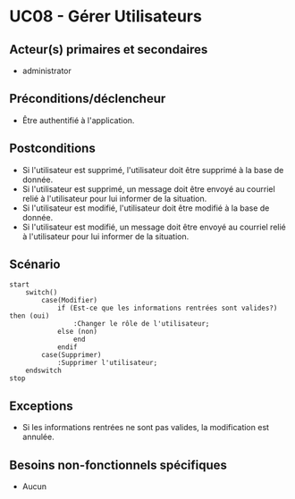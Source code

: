 # UC08 - Gérer Utilisateurs

## Acteur(s) primaires et secondaires

* administrator

## Préconditions/déclencheur

* Être authentifié à l'application.

## Postconditions

* Si l'utilisateur est supprimé, l'utilisateur doit être supprimé à la base de donnée.
* Si l'utilisateur est supprimé, un message doit être envoyé au courriel relié à l'utilisateur pour lui informer de la situation.
* Si l'utilisateur est modifié, l'utilisateur doit être modifié à la base de donnée.
* Si l'utilisateur est modifié, un message doit être envoyé au courriel relié à l'utilisateur pour lui informer de la situation.

## Scénario

```plantuml
start
    switch()
        case(Modifier)
            if (Est-ce que les informations rentrées sont valides?) then (oui)
                :Changer le rôle de l'utilisateur;
            else (non)
                end
            endif
        case(Supprimer)
            :Supprimer l'utilisateur;
    endswitch
stop
```

## Exceptions

* Si les informations rentrées ne sont pas valides, la modification est annulée.

## Besoins non-fonctionnels spécifiques

* Aucun
